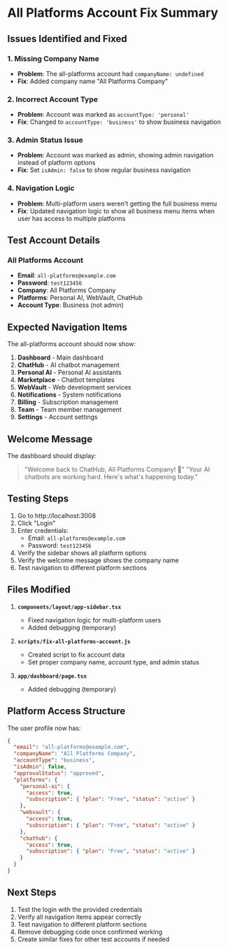 # All Platforms Account Fix Summary

## Issues Identified and Fixed

### 1. **Missing Company Name**
- **Problem**: The all-platforms account had `companyName: undefined`
- **Fix**: Added company name "All Platforms Company"

### 2. **Incorrect Account Type**
- **Problem**: Account was marked as `accountType: 'personal'`
- **Fix**: Changed to `accountType: 'business'` to show business navigation

### 3. **Admin Status Issue**
- **Problem**: Account was marked as admin, showing admin navigation instead of platform options
- **Fix**: Set `isAdmin: false` to show regular business navigation

### 4. **Navigation Logic**
- **Problem**: Multi-platform users weren't getting the full business menu
- **Fix**: Updated navigation logic to show all business menu items when user has access to multiple platforms

## Test Account Details

### All Platforms Account
- **Email**: `all-platforms@example.com`
- **Password**: `test123456`
- **Company**: All Platforms Company
- **Platforms**: Personal AI, WebVault, ChatHub
- **Account Type**: Business (not admin)

## Expected Navigation Items

The all-platforms account should now show:
1. **Dashboard** - Main dashboard
2. **ChatHub** - AI chatbot management
3. **Personal AI** - Personal AI assistants
4. **Marketplace** - Chatbot templates
5. **WebVault** - Web development services
6. **Notifications** - System notifications
7. **Billing** - Subscription management
8. **Team** - Team member management
9. **Settings** - Account settings

## Welcome Message

The dashboard should display:
> "Welcome back to ChatHub, All Platforms Company! 👋"
> "Your AI chatbots are working hard. Here's what's happening today."

## Testing Steps

1. Go to http://localhost:3008
2. Click "Login" 
3. Enter credentials:
   - Email: `all-platforms@example.com`
   - Password: `test123456`
4. Verify the sidebar shows all platform options
5. Verify the welcome message shows the company name
6. Test navigation to different platform sections

## Files Modified

1. **`components/layout/app-sidebar.tsx`**
   - Fixed navigation logic for multi-platform users
   - Added debugging (temporary)

2. **`scripts/fix-all-platforms-account.js`**
   - Created script to fix account data
   - Set proper company name, account type, and admin status

3. **`app/dashboard/page.tsx`**
   - Added debugging (temporary)

## Platform Access Structure

The user profile now has:
```json
{
  "email": "all-platforms@example.com",
  "companyName": "All Platforms Company",
  "accountType": "business",
  "isAdmin": false,
  "approvalStatus": "approved",
  "platforms": {
    "personal-ai": {
      "access": true,
      "subscription": { "plan": "Free", "status": "active" }
    },
    "webvault": {
      "access": true,
      "subscription": { "plan": "Free", "status": "active" }
    },
    "chathub": {
      "access": true,
      "subscription": { "plan": "Free", "status": "active" }
    }
  }
}
```

## Next Steps

1. Test the login with the provided credentials
2. Verify all navigation items appear correctly
3. Test navigation to different platform sections
4. Remove debugging code once confirmed working
5. Create similar fixes for other test accounts if needed 
